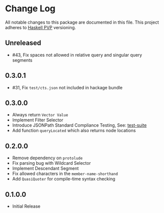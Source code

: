 # Change Log

All notable changes to this package are documented in this file. This project adheres to [Haskell PVP](https://pvp.haskell.org/) versioning.

## Unreleased

- #43, Fix spaces not allowed in relative query and singular query segments

## 0.3.0.1

- #31, Fix `test/cts.json` not included in hackage bundle

## 0.3.0.0

- Always return `Vector Value`
- Implement Filter Selector
- Introduce JSONPath Standard Compliance Testing, See: [test-suite](https://github.com/jsonpath-standard/jsonpath-compliance-test-suite)
- Add function `queryLocated` which also returns node locations

## 0.2.0.0

- Remove dependency on `protolude`
- Fix parsing bug with Wildcard Selector
- Implement Descendant Segment
- Fix allowed characters in the `member-name-shorthand`
- Add `QuasiQuoter` for compile-time syntax checking

## 0.1.0.0

- Initial Release
